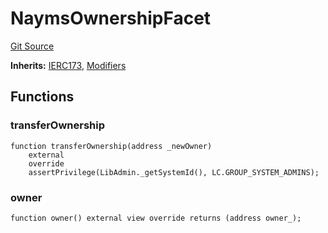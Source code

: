 # NaymsOwnershipFacet
[Git Source](https://github.com/nayms/contracts-v3/blob/0aa70a4d39a9875c02cd43cc38c09012f52d800e/src/facets/NaymsOwnershipFacet.sol)

**Inherits:**
[IERC173](/src/interfaces/IERC173.sol/interface.IERC173.md), [Modifiers](/src/shared/Modifiers.sol/contract.Modifiers.md)


## Functions
### transferOwnership


```solidity
function transferOwnership(address _newOwner)
    external
    override
    assertPrivilege(LibAdmin._getSystemId(), LC.GROUP_SYSTEM_ADMINS);
```

### owner


```solidity
function owner() external view override returns (address owner_);
```

